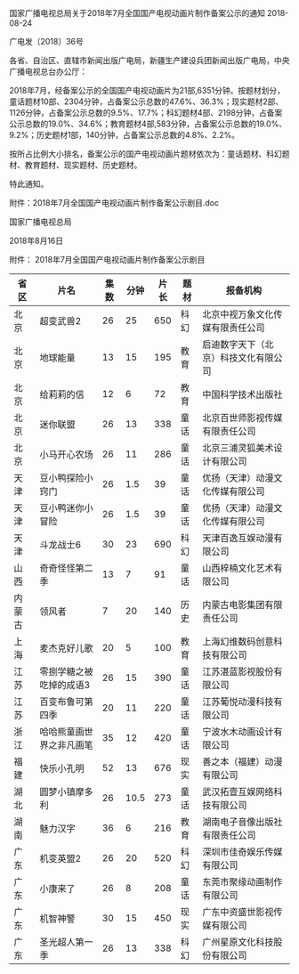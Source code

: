 国家广播电视总局关于2018年7月全国国产电视动画片制作备案公示的通知
2018-08-24    

广电发〔2018〕36号

各省、自治区、直辖市新闻出版广电局，新疆生产建设兵团新闻出版广电局，中央广播电视总台办公厅：

2018年7月，经备案公示的全国国产电视动画片为21部,6351分钟。按题材划分，童话题材10部、2304分钟，占备案公示总数的47.6%、36.3%；现实题材2部、1126分钟，占备案公示总数的9.5%、17.7%；科幻题材4部、2198分钟，占备案公示总数的19.0%、34.6%；教育题材4部,583分钟，占备案公示总数的19.0%、9.2%；历史题材1部，140分钟，占备案公示总数的4.8%、2.2%。

按所占比例大小排名，备案公示的国产电视动画片题材依次为：童话题材、科幻题材、教育题材、现实题材、历史题材。

特此通知。
 

附件：2018年7月全国国产电视动画片制作备案公示剧目.doc
 

国家广播电视总局

2018年8月16日



附件：
2018年7月全国国产电视动画片制作备案公示剧目

|省区 | 片名 | 集数 | 分钟 | 片长 | 题材 | 报备机构|
|---|----|----|----|----|----|-----|
|北京 | 超变武兽2 | 26 | 25 | 650 | 科幻 | 北京中视万象文化传媒有限责任公司|
|北京 | 地球能量 | 13 | 15 | 195 | 教育 | 启迪数字天下（北京）科技文化有限公司|
|北京 | 给莉莉的信 | 12 | 6 | 72 | 教育 | 中国科学技术出版社|
|北京 | 迷你联盟 | 26 | 13 | 338 | 童话 | 北京百世师影视传媒有限责任公司|
|北京 | 小马开心农场 | 26 | 11 | 286 | 童话 | 北京三浦灵狐美术设计有限公司|
|天津 | 豆小鸭探险小窍门 | 26 | 1.5 | 39 | 童话 | 优扬（天津）动漫文化传媒有限公司|
|天津 | 豆小鸭迷你小冒险 | 26 | 1.5 | 39 | 童话 | 优扬（天津）动漫文化传媒有限公司|
|天津 | 斗龙战士6 | 30 | 23 | 690 | 科幻 | 天津百逸互娱动漫有限公司|
|山西 | 奇奇怪怪第二季 | 13 | 7 | 91 | 童话 | 山西梓楠文化艺术有限公司|
|内蒙古 | 领风者 | 7 | 20 | 140 | 历史 | 内蒙古电影集团有限责任公司|
|上海 | 麦杰克好儿歌 | 20 | 5 | 100 | 教育 | 上海幻维数码创意科技有限公司|
|江苏 | 零捌学糖之被吃掉的成语3 | 26 | 15 | 390 | 童话 | 江苏湛蓝影视股份有限公司|
|江苏 | 百变布鲁可第四季 | 20 | 11 | 220 | 童话 | 江苏葡悦动漫科技有限公司|
|浙江 | 哈哈熊童画世界之非凡画笔 | 35 | 12 | 420 | 童话 | 宁波水木动画设计有限公司|
|福建 | 快乐小孔明 | 52 | 13 | 676 | 现实 | 善之本（福建）动漫有限公司|
|湖北 | 圆梦小镇摩多利 | 26 | 10.5 | 273 | 童话 | 武汉拓壹互娱网络科技有限公司|
|湖南 | 魅力汉字 | 36 | 6 | 216 | 教育 | 湖南电子音像出版社有限责任公司|
|广东 | 机变英盟2 | 26 | 20 | 520 | 科幻 | 深圳市佳奇娱乐传媒有限公司|
|广东 | 小康来了 | 26 | 8 | 208 | 童话 | 东莞市聚缘动画制作有限公司|
|广东 | 机智神警 | 30 | 15 | 450 | 现实 | 广东中资盛世影视传媒有限公司|
|广东 | 圣光超人第一季 | 26 | 13 | 338 | 科幻 | 广州星原文化科技股份有限公司|
